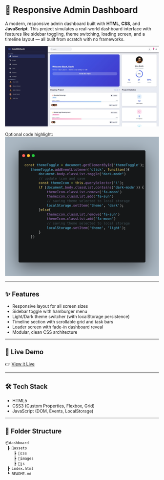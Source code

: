 # 🧮 Responsive Admin Dashboard

A modern, responsive admin dashboard built with **HTML**, **CSS**, and **JavaScript**. This project simulates a real-world dashboard interface with features like sidebar toggling, theme switching, loading screen, and a timeline layout — all built from scratch with no frameworks.

![Dashboard Screenshot](assets/images/dashboard.jpg)

Optional code highlight:
![Theme Toggle in JS](assets/images/code-snippet.png)

---

## ✨ Features

- Responsive layout for all screen sizes
- Sidebar toggle with hamburger menu
- Light/Dark theme switcher (with localStorage persistence)
- Timeline section with scrollable grid and task bars
- Loader screen with fade-in dashboard reveal
- Modular, clean CSS architecture

---

## 🚀 Live Demo

👉 [View it Live]()

---

## 🛠️ Tech Stack

- HTML5
- CSS3 (Custom Properties, Flexbox, Grid)
- JavaScript (DOM, Events, LocalStorage)

---

## 📁 Folder Structure

```bash
📦dashboard
 ┣ 📁assets
    ┣ 📁css
    ┣ 📁images
    ┣ 📁js
 ┣ index.html
 ┗ README.md
